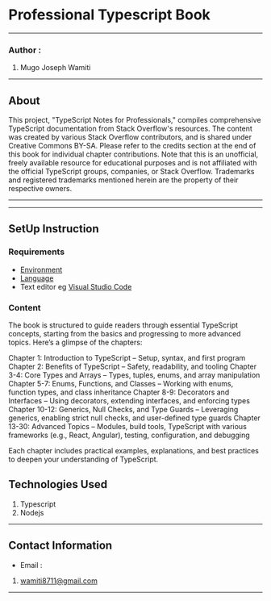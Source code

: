#  Professional Typescript Book
*****
### Author :
1. Mugo Joseph Wamiti 
****
## About
This project, "TypeScript Notes for Professionals," compiles comprehensive TypeScript documentation from Stack Overflow's resources. The content was created by various Stack Overflow contributors, and is shared under Creative Commons BY-SA. Please refer to the credits section at the end of this book for individual chapter contributions. Note that this is an unofficial, freely available resource for educational purposes and is not affiliated with the official TypeScript groups, companies, or Stack Overflow. Trademarks and registered trademarks mentioned herein are the property of their respective owners.


******
*****
## SetUp Instruction
### Requirements
* [Environment](https://nodejs.org/en)
* [Language](https://www.typescriptlang.org/)
* Text editor eg [Visual Studio Code](https://code.visualstudio.com/download)


### Content
The book is structured to guide readers through essential TypeScript concepts, starting from the basics and progressing to more advanced topics. Here’s a glimpse of the chapters:

Chapter 1: Introduction to TypeScript – Setup, syntax, and first program
Chapter 2: Benefits of TypeScript – Safety, readability, and tooling
Chapter 3-4: Core Types and Arrays – Types, tuples, enums, and array manipulation
Chapter 5-7: Enums, Functions, and Classes – Working with enums, function types, and class inheritance
Chapter 8-9: Decorators and Interfaces – Using decorators, extending interfaces, and enforcing types
Chapter 10-12: Generics, Null Checks, and Type Guards – Leveraging generics, enabling strict null checks, and user-defined type guards
Chapter 13-30: Advanced Topics – Modules, build tools, TypeScript with various frameworks (e.g., React, Angular), testing, configuration, and debugging

Each chapter includes practical examples, explanations, and best practices to deepen your understanding of TypeScript.

## Technologies Used

1. Typescript
2. Nodejs

*****
## Contact Information
* Email : 
1. wamiti8711@gmail.com
*****
